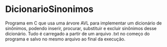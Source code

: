 # DicionarioSinonimos
Programa em C que usa uma árvore AVL para implementar um dicionário de sinônimos, podendo inserir, procurar, substituir e excluir sinônimos desse dicionário. Tudo é carregado a partir de um arquivo .txt no começo do programa e salvo no mesmo arquivo ao final da execução.

